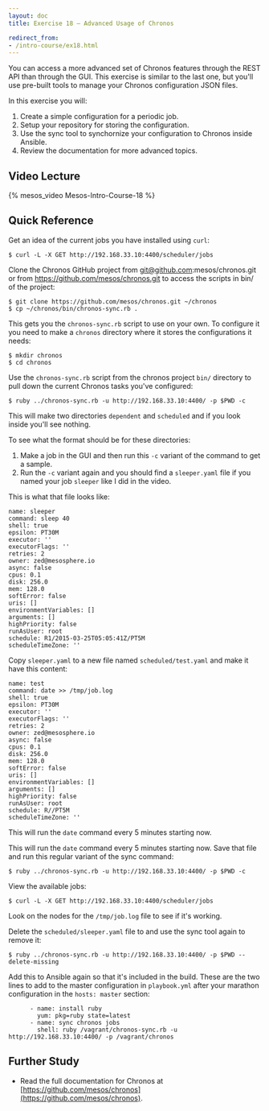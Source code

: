 ```yaml
---
layout: doc
title: Exercise 18 – Advanced Usage of Chronos

redirect_from:
- /intro-course/ex18.html
---
```


You can access a more advanced set of Chronos features through the REST API than through the GUI.  This exercise is similar to the last one, but you'll use pre-built tools to manage your Chronos configuration JSON files.

In this exercise you will:

1. Create a simple configuration for a periodic job.
2. Setup your repository for storing the configuration.
3. Use the sync tool to synchornize your configuration to Chronos inside Ansible.
4. Review the documentation for more advanced topics.



Video Lecture
-------------

{% mesos_video Mesos-Intro-Course-18 %}


Quick Reference
---------------

Get an idea of the current jobs you have installed using ``curl``:

```
$ curl -L -X GET http://192.168.33.10:4400/scheduler/jobs
```

Clone the Chronos GitHub project from git@github.com:mesos/chronos.git or from https://github.com/mesos/chronos.git to access the scripts in bin/ of the project:

```
$ git clone https://github.com/mesos/chronos.git ~/chronos
$ cp ~/chronos/bin/chronos-sync.rb .
```

This gets you the ``chronos-sync.rb`` script to use on your own.  To configure it you need to make a ``chronos`` directory where it stores the configurations it needs:

```
$ mkdir chronos
$ cd chronos
```

Use the ``chronos-sync.rb`` script from the chronos project ``bin/`` directory to pull down the current Chronos tasks you've configured:

```
$ ruby ../chronos-sync.rb -u http://192.168.33.10:4400/ -p $PWD -c
```

This will make two directories ``dependent`` and ``scheduled`` and if you look inside you'll see nothing.

To see what the format should be for these directories:

1. Make a job in the GUI and then run this ``-c`` variant of the command to get a sample.
2. Run the ``-c`` variant again and you should find a ``sleeper.yaml`` file if you named your job ``sleeper`` like I did in the video.

This is what that file looks like:

```
name: sleeper
command: sleep 40
shell: true
epsilon: PT30M
executor: ''
executorFlags: ''
retries: 2
owner: zed@mesosphere.io
async: false
cpus: 0.1
disk: 256.0
mem: 128.0
softError: false
uris: []
environmentVariables: []
arguments: []
highPriority: false
runAsUser: root
schedule: R1/2015-03-25T05:05:41Z/PT5M
scheduleTimeZone: ''
```

Copy ``sleeper.yaml`` to a new file named ``scheduled/test.yaml`` and make it have this content:

```
name: test
command: date >> /tmp/job.log
shell: true
epsilon: PT30M
executor: ''
executorFlags: ''
retries: 2
owner: zed@mesosphere.io
async: false
cpus: 0.1
disk: 256.0
mem: 128.0
softError: false
uris: []
environmentVariables: []
arguments: []
highPriority: false
runAsUser: root
schedule: R//PT5M
scheduleTimeZone: ''
```

This will run the ``date`` command every 5 minutes starting now.

This will run the ``date`` command every 5 minutes starting now.  Save that file and  run this regular variant of the sync command:

```
$ ruby ../chronos-sync.rb -u http://192.168.33.10:4400/ -p $PWD -c
```

View the available jobs:

```
$ curl -L -X GET http://192.168.33.10:4400/scheduler/jobs
```

Look on the nodes for the ``/tmp/job.log`` file to see if it's working.

Delete the ``scheduled/sleeper.yaml`` file to and use the sync tool again to remove it:

```
$ ruby ../chronos-sync.rb -u http://192.168.33.10:4400/ -p $PWD --delete-missing
```

Add this to Ansible again so that it's included in the build.  These are the two lines to add to the master configuration in ``playbook.yml`` after your marathon configuration in the ``hosts: master`` section:

```
      - name: install ruby
        yum: pkg=ruby state=latest
      - name: sync chronos jobs
        shell: ruby /vagrant/chronos-sync.rb -u http://192.168.33.10:4400/ -p /vagrant/chronos
```

Further Study
-------------

* Read the full documentation for Chronos at [https://github.com/mesos/chronos](https://github.com/mesos/chronos).


